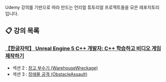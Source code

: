 Udemy 강의를 기반으로 따라 만드는 언리얼 튜토리얼 프로젝트들을 모은 레포지토리입니다.

## 📋 강의 목록
### [【한글자막】 Unreal Engine 5 C++ 개발자: C++ 학습하고 비디오 게임 제작하기](https://www.udemy.com/course/unrealcourse-korean)
+ 섹션 2 : [창고 부수기 (WarehouseWreckage)](/WarehouseWreckage)
+ 섹션 3 : [장애물 공격 (ObstacleAssault)](/ObstacleAssault)
